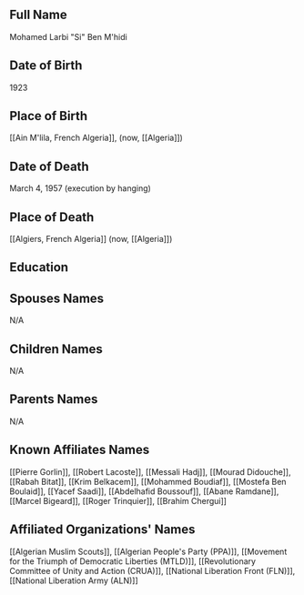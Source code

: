 ## Full Name
Mohamed Larbi "Si" Ben M'hidi


## Date of Birth
1923

## Place of Birth
[[Ain M'lila, French Algeria]], (now, [[Algeria]])

## Date of Death
March 4, 1957 (execution by hanging)

## Place of Death
[[Algiers, French Algeria]] (now, [[Algeria]])

## Education


## Spouses Names
N/A

## Children Names
N/A

## Parents Names
N/A

## Known Affiliates Names
[[Pierre Gorlin]], [[Robert Lacoste]], [[Messali Hadj]], [[Mourad Didouche]], [[Rabah Bitat]], [[Krim Belkacem]], [[Mohammed Boudiaf]], [[Mostefa Ben Boulaid]], [[Yacef Saadi]], [[Abdelhafid Boussouf]], [[Abane Ramdane]], [[Marcel Bigeard]], [[Roger Trinquier]], [[Brahim Chergui]]

## Affiliated Organizations' Names
[[Algerian Muslim Scouts]], [[Algerian People's Party (PPA)]], [[Movement for the Triumph of Democratic Liberties (MTLD)]], [[Revolutionary Committee of Unity and Action (CRUA)]], [[National Liberation Front (FLN)]], [[National Liberation Army (ALN)]]